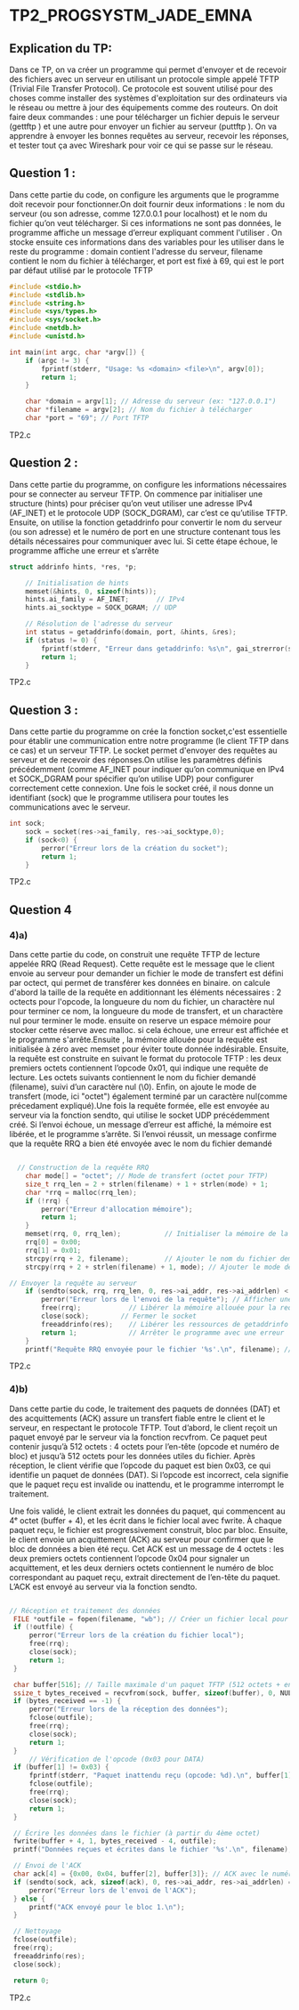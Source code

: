 # TP2_PROGSYSTM_JADE_EMNA

## Explication du TP: 
Dans ce TP, on va créer un programme qui permet d'envoyer et de recevoir des fichiers avec un serveur en utilisant un protocole simple appelé TFTP (Trivial File Transfer Protocol). Ce protocole est souvent utilisé pour des choses comme installer des systèmes d'exploitation sur des ordinateurs via le réseau ou mettre à jour des équipements comme des routeurs. On doit faire deux commandes : une pour télécharger un fichier depuis le serveur (gettftp <host> <file>) et une autre pour envoyer un fichier au serveur (puttftp <host> <file>). On va apprendre à envoyer les bonnes requêtes au serveur, recevoir les réponses, et tester tout ça avec Wireshark pour voir ce qui se passe sur le réseau. 

## Question 1 : 

Dans cette partie du code, on configure les arguments que le programme doit recevoir pour fonctionner.On doit fournir deux informations : le nom du serveur (ou son adresse, comme 127.0.0.1 pour localhost) et le nom du fichier qu’on veut télécharger. Si ces informations ne sont pas données, le programme affiche un message d’erreur expliquant comment l'utiliser . On stocke ensuite ces informations dans des variables pour les utiliser dans le reste du programme : domain contient l'adresse du serveur, filename contient le nom du fichier à télécharger, et port est fixé à 69, qui est le port par défaut utilisé par le protocole TFTP

```c title="TP2.c"
#include <stdio.h>
#include <stdlib.h>
#include <string.h>
#include <sys/types.h>
#include <sys/socket.h>
#include <netdb.h>
#include <unistd.h>

int main(int argc, char *argv[]) {
    if (argc != 3) {
        fprintf(stderr, "Usage: %s <domain> <file>\n", argv[0]);
        return 1;
    }

    char *domain = argv[1]; // Adresse du serveur (ex: "127.0.0.1")
    char *filename = argv[2]; // Nom du fichier à télécharger
    char *port = "69"; // Port TFTP
```
TP2.c

## Question 2 : 

Dans cette partie du programme, on configure les informations nécessaires pour se connecter au serveur TFTP. On commence par initialiser une structure (hints) pour préciser qu’on veut utiliser une adresse IPv4 (AF_INET) et le protocole UDP (SOCK_DGRAM), car c’est ce qu’utilise TFTP. Ensuite, on utilise la fonction getaddrinfo pour convertir le nom du serveur (ou son adresse) et le numéro de port en une structure contenant tous les détails nécessaires pour communiquer avec lui. Si cette étape échoue, le programme affiche une erreur et s’arrête

```c title="TP2.c"
struct addrinfo hints, *res, *p;

    // Initialisation de hints
    memset(&hints, 0, sizeof(hints));
    hints.ai_family = AF_INET;       // IPv4
    hints.ai_socktype = SOCK_DGRAM; // UDP

    // Résolution de l'adresse du serveur
    int status = getaddrinfo(domain, port, &hints, &res);
    if (status != 0) {
        fprintf(stderr, "Erreur dans getaddrinfo: %s\n", gai_strerror(status));
        return 1;
    }

 ```
 TP2.c   

 ## Question 3 : 

Dans cette partie du programme on crée la fonction socket,c'est essentielle pour établir une communication entre notre programme (le client TFTP dans ce cas) et un serveur TFTP. Le socket permet d'envoyer des requêtes au serveur et de recevoir des réponses.On utilise les paramètres définis précédemment (comme AF_INET pour indiquer qu’on communique en IPv4 et SOCK_DGRAM pour spécifier qu’on utilise UDP) pour configurer correctement cette connexion. Une fois le socket créé, il nous donne un identifiant (sock) que le programme utilisera pour toutes les communications avec le serveur.

```c title="TP2.c"
int sock;
    sock = socket(res->ai_family, res->ai_socktype,0);
    if (sock<0) {
        perror("Erreur lors de la création du socket");
        return 1;
    }
```
TP2.c    

## Question 4 
###  4)a) 
Dans cette partie du code, on construit une requête TFTP de lecture appelée RRQ (Read Request). Cette requête est le message que le client envoie au serveur pour demander un fichier le mode de transfert est défini par octect, qui permet de transférer kes données en binaire. on calcule d'abord la taille de la requête en additionnant les éléments nécessaires  : 2 octects pour l'opcode, la longueure du nom du fichier, un charactère nul pour terminer ce nom, la longueure du mode de transfert, et un charactère nul pour terminer le mode. ensuite on reserve un espace mémoire pour stocker cette réserve avec malloc. si cela échoue, une erreur est affichée et le programme s'arrête.Ensuite , la mémoire allouée pour la requête est initialisée à zéro avec memset pour éviter toute donnée indésirable. Ensuite, la requête est construite en suivant le format du protocole TFTP : les deux premiers octets contiennent l’opcode 0x01, qui indique une requête de lecture. Les octets suivants contiennent le nom du fichier demandé (filename), suivi d’un caractère nul (\0). Enfin, on ajoute le mode de transfert (mode, ici "octet") également terminé par un caractère nul(comme précedament expliqué).Une fois la requête formée, elle est envoyée au serveur via la fonction sendto, qui utilise le socket UDP précédemment créé. Si l’envoi échoue, un message d’erreur est affiché, la mémoire est libérée, et le programme s’arrête. Si l’envoi réussit, un message confirme que la requête RRQ a bien été envoyée avec le nom du fichier demandé

```c title="TP2.c"

  // Construction de la requête RRQ
    char mode[] = "octet"; // Mode de transfert (octet pour TFTP)
    size_t rrq_len = 2 + strlen(filename) + 1 + strlen(mode) + 1;
    char *rrq = malloc(rrq_len);
    if (!rrq) {
        perror("Erreur d'allocation mémoire");
        return 1;
    }
    memset(rrq, 0, rrq_len);           // Initialiser la mémoire de la requête à zéro
    rrq[0] = 0x00;                     
    rrq[1] = 0x01;                     
    strcpy(rrq + 2, filename);         // Ajouter le nom du fichier demandé
    strcpy(rrq + 2 + strlen(filename) + 1, mode); // Ajouter le mode de transfert ("octet")

// Envoyer la requête au serveur
    if (sendto(sock, rrq, rrq_len, 0, res->ai_addr, res->ai_addrlen) < 0) {
        perror("Erreur lors de l'envoi de la requête"); // Afficher une erreur si l'envoi échoue
        free(rrq);            // Libérer la mémoire allouée pour la requête
        close(sock);        // Fermer le socket
        freeaddrinfo(res);    // Libérer les ressources de getaddrinfo
        return 1;             // Arrêter le programme avec une erreur
    }
    printf("Requête RRQ envoyée pour le fichier '%s'.\n", filename); // Confirmation d'envoi

   ``` 
   TP2.c

   ### 4)b)

 Dans cette partie du code, le traitement des paquets de données (DAT) et des acquittements (ACK) assure un transfert fiable entre le client et le serveur, en respectant le protocole TFTP. Tout d’abord, le client reçoit un paquet envoyé par le serveur via la fonction recvfrom. Ce paquet peut contenir jusqu’à 512 octets : 4 octets pour l’en-tête (opcode et numéro de bloc) et jusqu’à 512 octets pour les données utiles du fichier. Après réception, le client vérifie que l’opcode du paquet est bien 0x03, ce qui identifie un paquet de données (DAT). Si l’opcode est incorrect, cela signifie que le paquet reçu est invalide ou inattendu, et le programme interrompt le traitement.

Une fois validé, le client extrait les données du paquet, qui commencent au 4ᵉ octet (buffer + 4), et les écrit dans le fichier local avec fwrite. À chaque paquet reçu, le fichier est progressivement construit, bloc par bloc. Ensuite, le client envoie un acquittement (ACK) au serveur pour confirmer que le bloc de données a bien été reçu. Cet ACK est un message de 4 octets : les deux premiers octets contiennent l’opcode 0x04 pour signaler un acquittement, et les deux derniers octets contiennent le numéro de bloc correspondant au paquet reçu, extrait directement de l’en-tête du paquet. L’ACK est envoyé au serveur via la fonction sendto.

   ```c title="TP2.c"

   // Réception et traitement des données
    FILE *outfile = fopen(filename, "wb"); // Créer un fichier local pour stocker les données
    if (!outfile) {
        perror("Erreur lors de la création du fichier local");
        free(rrq);
        close(sock);
        return 1;
    }

    char buffer[516]; // Taille maximale d'un paquet TFTP (512 octets + en-tête)
    ssize_t bytes_received = recvfrom(sock, buffer, sizeof(buffer), 0, NULL, NULL);
    if (bytes_received == -1) {
        perror("Erreur lors de la réception des données");
        fclose(outfile);
        free(rrq);
        close(sock);
        return 1;
    }
        // Vérification de l'opcode (0x03 pour DATA)
    if (buffer[1] != 0x03) {
        fprintf(stderr, "Paquet inattendu reçu (opcode: %d).\n", buffer[1]);
        fclose(outfile);
        free(rrq);
        close(sock);
        return 1;
    }

    // Écrire les données dans le fichier (à partir du 4ème octet)
    fwrite(buffer + 4, 1, bytes_received - 4, outfile);
    printf("Données reçues et écrites dans le fichier '%s'.\n", filename);

    // Envoi de l'ACK
    char ack[4] = {0x00, 0x04, buffer[2], buffer[3]}; // ACK avec le numéro de bloc
    if (sendto(sock, ack, sizeof(ack), 0, res->ai_addr, res->ai_addrlen) == -1) {
        perror("Erreur lors de l'envoi de l'ACK");
    } else {
        printf("ACK envoyé pour le bloc 1.\n");
    }

    // Nettoyage
    fclose(outfile);
    free(rrq);
    freeaddrinfo(res);
    close(sock);

    return 0;
  ```
  TP2.c

